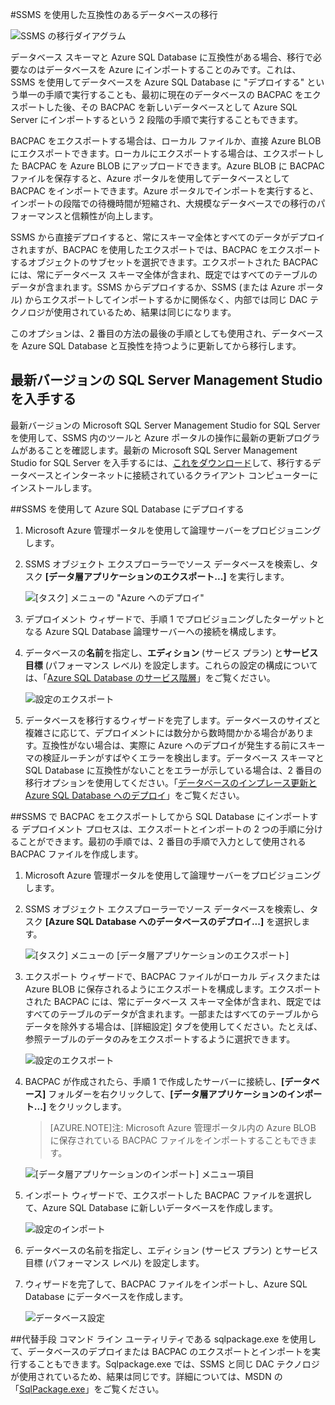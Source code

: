 <properties
   pageTitle="SSMS を使用した SQL Database への移行"
   description="Microsoft Azure SQL Database、sql データベースの移行、ssms を使用した移行"
   services="sql-database"
   documentationCenter=""
   authors="carlrabeler"
   manager="jeffreyg"
   editor=""/>

<tags
   ms.service="sql-database"
   ms.devlang="NA"
   ms.topic="article"
   ms.tgt_pltfrm="NA"
   ms.workload="data-management"
   ms.date="08/24/2015"
   ms.author="carlrab"/>

#SSMS を使用した互換性のあるデータベースの移行

![SSMS の移行ダイアグラム](./media/sql-database-migrate-ssms/01SSMSDiagram.png)

データベース スキーマと Azure SQL Database に互換性がある場合、移行で必要なのはデータベースを Azure にインポートすることのみです。これは、SSMS を使用してデータベースを Azure SQL Database に "デプロイする" という単一の手順で実行することも、最初に現在のデータベースの BACPAC をエクスポートした後、その BACPAC を新しいデータベースとして Azure SQL Server にインポートするという 2 段階の手順で実行することもできます。

BACPAC をエクスポートする場合は、ローカル ファイルか、直接 Azure BLOB にエクスポートできます。ローカルにエクスポートする場合は、エクスポートした BACPAC を Azure BLOB にアップロードできます。Azure BLOB に BACPAC ファイルを保存すると、Azure ポータルを使用してデータベースとして BACPAC をインポートできます。Azure ポータルでインポートを実行すると、インポートの段階での待機時間が短縮され、大規模なデータベースでの移行のパフォーマンスと信頼性が向上します。

SSMS から直接デプロイすると、常にスキーマ全体とすべてのデータがデプロイされますが、BACPAC を使用したエクスポートでは、BACPAC をエクスポートするオブジェクトのサブセットを選択できます。エクスポートされた BACPAC には、常にデータベース スキーマ全体が含まれ、既定ではすべてのテーブルのデータが含まれます。SSMS からデプロイするか、SSMS (または Azure ポータル) からエクスポートしてインポートするかに関係なく、内部では同じ DAC テクノロジが使用されているため、結果は同じになります。

このオプションは、2 番目の方法の最後の手順としても使用され、データベースを Azure SQL Database と互換性を持つように更新してから移行します。

## 最新バージョンの SQL Server Management Studio を入手する

最新バージョンの Microsoft SQL Server Management Studio for SQL Server を使用して、SSMS 内のツールと Azure ポータルの操作に最新の更新プログラムがあることを確認します。最新の Microsoft SQL Server Management Studio for SQL Server を入手するには、[これをダウンロード](https://msdn.microsoft.com/library/mt238290.aspx)して、移行するデータベースとインターネットに接続されているクライアント コンピューターにインストールします。

##SSMS を使用して Azure SQL Database にデプロイする
1.	Microsoft Azure 管理ポータルを使用して論理サーバーをプロビジョニングします。
2.	SSMS オブジェクト エクスプローラーでソース データベースを検索し、タスク **[データ層アプリケーションのエクスポート...]** を実行します。

	![[タスク] メニューの "Azure へのデプロイ"](./media/sql-database-migrate-ssms/02MigrateusingSSMS.png)

3.	デプロイメント ウィザードで、手順 1 でプロビジョニングしたターゲットとなる Azure SQL Database 論理サーバーへの接続を構成します。
4.	データベースの**名前**を指定し、**エディション** (サービス プラン) と**サービス目標** (パフォーマンス レベル) を設定します。これらの設定の構成については、「[Azure SQL Database のサービス階層](sql-database-service-tiers.md)」をご覧ください。

	![設定のエクスポート](./media/sql-database-migrate-ssms/03MigrateusingSSMS.png)

5.	データベースを移行するウィザードを完了します。データベースのサイズと複雑さに応じて、デプロイメントには数分から数時間かかる場合があります。互換性がない場合は、実際に Azure へのデプロイが発生する前にスキーマの検証ルーチンがすばやくエラーを検出します。データベース スキーマと SQL Database に互換性がないことをエラーが示している場合は、2 番目の移行オプションを使用してください。「[データベースのインプレース更新と Azure SQL Database へのデプロイ](sql-database-migrate-visualstudio-ssdt.md)」をご覧ください。

##SSMS で BACPAC をエクスポートしてから SQL Database にインポートする
デプロイメント プロセスは、エクスポートとインポートの 2 つの手順に分けることができます。最初の手順では、2 番目の手順で入力として使用される BACPAC ファイルを作成します。

1.	Microsoft Azure 管理ポータルを使用して論理サーバーをプロビジョニングします。
2.	SSMS オブジェクト エクスプローラーでソース データベースを検索し、タスク **[Azure SQL Database へのデータベースのデプロイ...]** を選択します。

	![[タスク] メニューの [データ層アプリケーションのエクスポート]](./media/sql-database-migrate-ssms/04MigrateusingSSMS.png)

3. エクスポート ウィザードで、BACPAC ファイルがローカル ディスクまたは Azure BLOB に保存されるようにエクスポートを構成します。エクスポートされた BACPAC には、常にデータベース スキーマ全体が含まれ、既定ではすべてのテーブルのデータが含まれます。一部またはすべてのテーブルからデータを除外する場合は、[詳細設定] タブを使用してください。たとえば、参照テーブルのデータのみをエクスポートするように選択できます。

	![設定のエクスポート](./media/sql-database-migrate-ssms/05MigrateusingSSMS.png)

4.	BACPAC が作成されたら、手順 1 で作成したサーバーに接続し、**[データベース]** フォルダーを右クリックして、**[データ層アプリケーションのインポート...]** をクリックします。
	
	>[AZURE.NOTE]注: Microsoft Azure 管理ポータル内の Azure BLOB に保存されている BACPAC ファイルをインポートすることもできます。

	![[データ層アプリケーションのインポート] メニュー項目](./media/sql-database-migrate-ssms/06MigrateusingSSMS.png)

5.	インポート ウィザードで、エクスポートした BACPAC ファイルを選択して、Azure SQL Database に新しいデータベースを作成します。

	![設定のインポート](./media/sql-database-migrate-ssms/07MigrateusingSSMS.png)

6.	データベースの名前を指定し、エディション (サービス プラン) とサービス目標 (パフォーマンス レベル) を設定します。

7.	ウィザードを完了して、BACPAC ファイルをインポートし、Azure SQL Database にデータベースを作成します。

	![データベース設定](./media/sql-database-migrate-ssms/08MigrateusingSSMS.png)

##代替手段
コマンド ライン ユーティリティである sqlpackage.exe を使用して、データベースのデプロイまたは BACPAC のエクスポートとインポートを実行することもできます。Sqlpackage.exe では、SSMS と同じ DAC テクノロジが使用されているため、結果は同じです。詳細については、MSDN の「[SqlPackage.exe](https://msdn.microsoft.com/library/hh550080.aspx)」をご覧ください。

<!---HONumber=Oct15_HO3-->